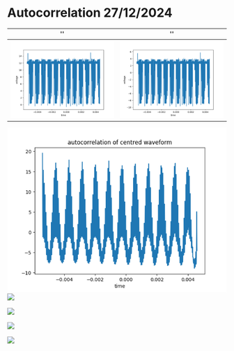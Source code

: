 # Autocorrelation 27/12/2024


''                     |           ''
:-------------------------:|:-------------------------:
![](../images/autocorrelation_27_12_24/uncentred_wave.png) | ![](../images/autocorrelation_27_12_24/centred_wave.png)


![](../images/autocorrelation_27_12_24/autocorrelation_centred.png)
![](../images/autocorrelation_27_12_24/)

![](../images/autocorrelation_27_12_24/)

![](../images/autocorrelation_27_12_24/)

![](../images/autocorrelation_27_12_24/)

